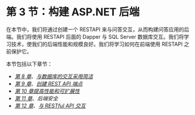 # 第 3 节：构建 ASP.NET 后端

在本节中，我们将通过创建一个 RESTAPI 来与问答交互，从而构建问答应用的后端。我们将使用 RESTAPI 后面的 Dapper 与 SQL Server 数据库交互。我们将学习技术，使我们的后端性能和规模良好。我们将学习如何在前端使用 RESTAPI 之前保护它。

本节包括以下章节：

*   [*第 8 章*](08.html#_idTextAnchor165)、[*与数据库的交互采用简洁*](https://epic.packtpub.com/index.php?module=oss_Chapters&action=DetailView&record=29ee7f87-fbf0-6a9d-ada7-5eaaae0fa587)
*   [*第 9 章*](09.html#_idTextAnchor195)、[*创建 REST API 端点*](https://epic.packtpub.com/index.php?module=oss_Chapters&action=DetailView&record=67800197-9d5d-6f5f-541c-5eaaaed988d4)
*   [*第 10 章*](10.html#_idTextAnchor219)[*提高性能和可扩展性*](https://epic.packtpub.com/index.php?module=oss_Chapters&action=DetailView&record=5ad6e4a6-dc38-552e-e839-5eaaae2b0dc9)
*   [*第 11 章*](11.html#_idTextAnchor242)、*后端安全*
*   [*第 12 章*](12.html#_idTextAnchor257)、[*与 RESTful API 交互*](https://epic.packtpub.com/index.php?module=oss_Chapters&action=DetailView&record=3fd8c05e-d8a6-ae06-694c-5eaaae5c26a2)